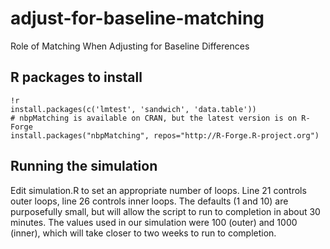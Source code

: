 adjust-for-baseline-matching
============================

Role of Matching When Adjusting for Baseline Differences

## R packages to install

    !r
    install.packages(c('lmtest', 'sandwich', 'data.table'))
    # nbpMatching is available on CRAN, but the latest version is on R-Forge
    install.packages("nbpMatching", repos="http://R-Forge.R-project.org")

## Running the simulation

Edit simulation.R to set an appropriate number of loops.
Line 21 controls outer loops, line 26 controls inner loops.
The defaults (1 and 10) are purposefully small, but will allow the script to run to completion in about 30 minutes.
The values used in our simulation were 100 (outer) and 1000 (inner), which will take closer to two weeks to run to completion.
